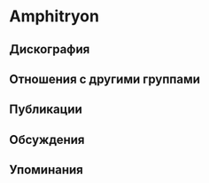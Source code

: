 # Amphitryon



## Дискография


## Отношения с другими группами


## Публикации


## Обсуждения


## Упоминания

